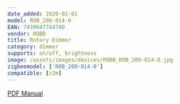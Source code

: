 ```yaml
---
date_added: 2020-02-01
model: ROB_200-014-0
EAN: 7439647744740
vendor: ROBB
title: Rotary Dimmer
category: dimmer
supports: on/off, brightness
image: /assets/images/devices/ROBB_ROB_200-014-0.jpg
zigbeemodel: ['ROB_200-014-0']
compatible: [z2m]
---
```

[PDF Manual](https://en.robbshop.nl/amfilerating/file/download/file_id/944/)
